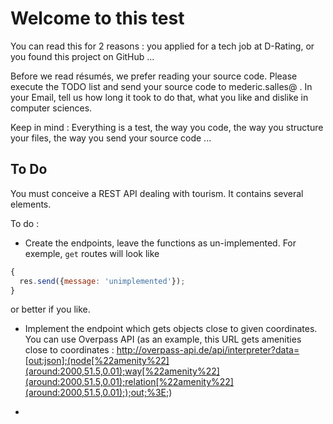# Welcome to this test

You can read this for 2 reasons : you applied for a tech job at D-Rating, or you found this project on GitHub ...

Before we read résumés, we prefer reading your source code. Please execute the TODO list and send your source code to mederic.salles@ <domain name of d-rating>. In your Email, tell us how long it took to do that, what you like and dislike in computer sciences.

Keep in mind : Everything is a test, the way you code, the way you structure your files, the way you send your source code ...


## To Do

You must conceive a REST API dealing with tourism. It contains several elements.

To do :
 - Create the endpoints, leave the functions as un-implemented. For exemple, `get` routes will look like 
 ```js
 {
   res.send({message: 'unimplemented'});
 }
 ```
 or better if you like.

 - Implement the endpoint which gets objects close to given coordinates. You can use Overpass API (as an example, this URL gets amenities close to coordinates :  http://overpass-api.de/api/interpreter?data=[out:json];(node[%22amenity%22](around:2000,51.5,0.01);way[%22amenity%22](around:2000,51.5,0.01);relation[%22amenity%22](around:2000,51.5,0.01););out;%3E;)

 - 
